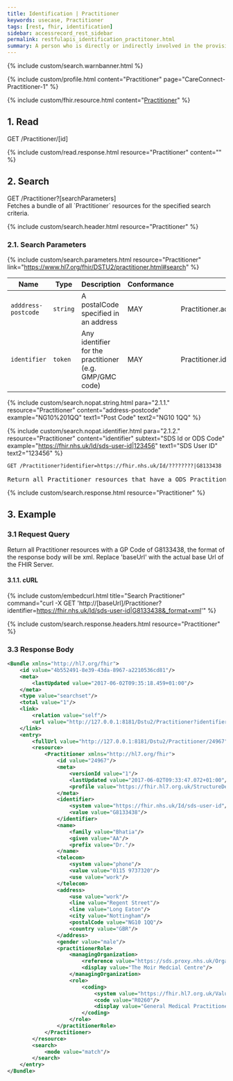 ```yaml
---
title: Identification | Practitioner
keywords: usecase, Practitioner
tags: [rest, fhir, identification]
sidebar: accessrecord_rest_sidebar
permalink: restfulapis_identification_practitoner.html
summary: A person who is directly or indirectly involved in the provisioning of healthcare.
---
```


{% include custom/search.warnbanner.html %}

{% include custom/profile.html content="Practitioner" page="CareConnect-Practitioner-1" %}

{% include custom/fhir.resource.html content="[Practitioner](https://www.hl7.org/fhir/DSTU2/practitioner.html)" %}


## 1. Read ##

<div markdown="span" class="alert alert-success" role="alert">
GET /Practitioner/[id]</div>

{% include custom/read.response.html resource="Practitioner" content="" %}

## 2. Search ##

<div markdown="span" class="alert alert-success" role="alert">
GET /Practitioner?[searchParameters]</div>
Fetches a bundle of all `Practitioner` resources for the specified search criteria.

{% include custom/search.header.html resource="Practitioner" %}

### 2.1. Search Parameters ###

{% include custom/search.parameters.html resource="Practitioner"     link="https://www.hl7.org/fhir/DSTU2/practitioner.html#search" %}

| Name | Type | Description | Conformance  | Path |
|------|------|-------------|-------|------|
| `adddress-postcode` | `string` | A postalCode specified in an address | MAY | Practitioner.address.postalCode |
| `identifier` | `token` | 	Any identifier for the practitioner (e.g. GMP/GMC code) | MAY | 	Practitioner.identifier |

<!--
| `name` | `string` | A portion of the name of the practitioner | | Practitioner.name |
| `organization` | `reference` | The identity of the organization the practitioner represents / acts on behalf of | | Practitioner.practitionerRole.managingOrganization <br>(Organization) |
-->

{% include custom/search.nopat.string.html para="2.1.1." resource="Practitioner" content="address-postcode"  example="NG10%201QQ" text1="Post Code" text2="NG10 1QQ" %}

{% include custom/search.nopat.identifier.html para="2.1.2." resource="Practitioner" content="identifier" subtext="SDS Id or ODS Code" example="https://fhir.nhs.uk/Id/sds-user-id|123456" text1="SDS User ID" text2="123456" %}

<div class="language-http highlighter-rouge">
<pre class="highlight"><code><span class="err">GET /Practitioner?identifier=https://fhir.nhs.uk/Id/????????|G8133438
</span></code>
Return all Practitioner resources that have a ODS Practitioner/Consultant of G8133438 </pre>
</div>

{% include custom/search.response.html resource="Practitioner" %}

## 3. Example ##

### 3.1 Request Query ###
Return all Practitioner resources with a GP Code of G8133438, the format of the response body will be xml. Replace 'baseUrl' with the actual base Url of the FHIR Server.

#### 3.1.1. cURL ####

{% include custom/embedcurl.html title="Search Practitioner" command="curl -X GET  'http://[baseUrl]/Practitioner?identifier=https://fhir.nhs.uk/Id/sds-user-id|G8133438&_format=xml'" %}

{% include custom/search.response.headers.html resource="Practitioner" %}

### 3.3 Response Body ###

```xml
<Bundle xmlns="http://hl7.org/fhir">
    <id value="4b552491-8e39-43da-8967-a2210536cd81"/>
    <meta>
        <lastUpdated value="2017-06-02T09:35:18.459+01:00"/>
    </meta>
    <type value="searchset"/>
    <total value="1"/>
    <link>
        <relation value="self"/>
        <url value="http://127.0.0.1:8181/Dstu2/Practitioner?identifier=G8133438"/>
    </link>
    <entry>
        <fullUrl value="http://127.0.0.1:8181/Dstu2/Practitioner/24967"/>
        <resource>
            <Practitioner xmlns="http://hl7.org/fhir">
                <id value="24967"/>
                <meta>
                    <versionId value="1"/>
                    <lastUpdated value="2017-06-02T09:33:47.072+01:00"/>
                    <profile value="https://fhir.hl7.org.uk/StructureDefinition/CareConnect-Practitioner-1"/>
                </meta>
                <identifier>
                    <system value="https://fhir.nhs.uk/Id/sds-user-id"/>
                    <value value="G8133438"/>
                </identifier>
                <name>
                    <family value="Bhatia"/>
                    <given value="AA"/>
                    <prefix value="Dr."/>
                </name>
                <telecom>
                    <system value="phone"/>
                    <value value="0115 9737320"/>
                    <use value="work"/>
                </telecom>
                <address>
                    <use value="work"/>
                    <line value="Regent Street"/>
                    <line value="Long Eaton"/>
                    <city value="Nottingham"/>
                    <postalCode value="NG10 1QQ"/>
                    <country value="GBR"/>
                </address>
                <gender value="male"/>
                <practitionerRole>
                    <managingOrganization>
                        <reference value="https://sds.proxy.nhs.uk/Organization/C81010"/>
                        <display value="The Moir Medcial Centre"/>
                    </managingOrganization>
                    <role>
                        <coding>
                            <system value="https://fhir.hl7.org.uk/ValueSet/sds-job-role-name-1"/>
                            <code value="R0260"/>
                            <display value="General Medical Practitioner"/>
                        </coding>
                    </role>
                </practitionerRole>
            </Practitioner>
        </resource>
        <search>
            <mode value="match"/>
        </search>
    </entry>
</Bundle>
```
